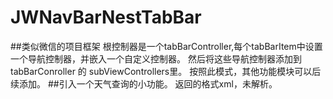 # JWNavBarNestTabBar
##类似微信的项目框架
根控制器是一个tabBarController,每个tabBarItem中设置一个导航控制器，并嵌入一个自定义控制器。
然后将这些导航控制器添加到tabBarConroller 的 subViewControllers里。
按照此模式，其他功能模块可以后续添加。
##引入一个天气查询的小功能。
返回的格式xml，未解析。
